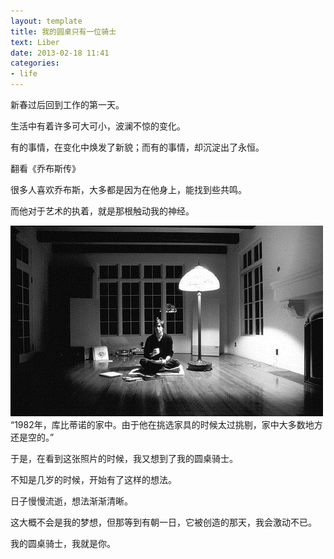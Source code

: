 ```yaml
---
layout: template
title: 我的圆桌只有一位骑士
text: Liber
date: 2013-02-18 11:41
categories:
- life
---
```


新春过后回到工作的第一天。

生活中有着许多可大可小，波澜不惊的变化。

有的事情，在变化中焕发了新貌；而有的事情，却沉淀出了永恒。

翻看《乔布斯传》

很多人喜欢乔布斯，大多都是因为在他身上，能找到些共鸣。

而他对于艺术的执着，就是那根触动我的神经。

<img src="/images/jobs.jpg" />  
“1982年，库比蒂诺的家中。由于他在挑选家具的时候太过挑剔，家中大多数地方还是空的。”

于是，在看到这张照片的时候，我又想到了我的圆桌骑士。

不知是几岁的时候，开始有了这样的想法。

日子慢慢流逝，想法渐渐清晰。

这大概不会是我的梦想，但那等到有朝一日，它被创造的那天，我会激动不已。

我的圆桌骑士，我就是你。